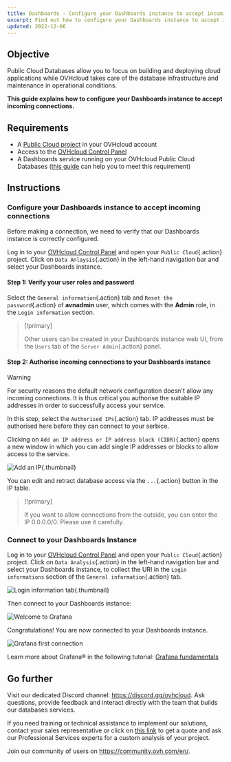 ```yaml
---
title: Dashboards - Configure your Dashboards instance to accept incoming connections
excerpt: Find out how to configure your Dashboards instance to accept incoming connections
updated: 2022-12-06
---
```


## Objective

Public Cloud Databases allow you to focus on building and deploying cloud applications while OVHcloud takes care of the database infrastructure and maintenance in operational conditions.

**This guide explains how to configure your Dashboards instance to accept incoming connections.**

## Requirements

- A [Public Cloud project](https://www.ovhcloud.com/pl/public-cloud/) in your OVHcloud account
- Access to the [OVHcloud Control Panel](https://www.ovh.com/auth/?action=gotomanager&from=https://www.ovh.pl/&ovhSubsidiary=pl)
- A Dashboards service running on your OVHcloud Public Cloud Databases ([this guide](/pages/public_cloud/public_cloud_databases/databases_01_order_control_panel) can help you to meet this requirement)

## Instructions

### Configure your Dashboards instance to accept incoming connections

Before making a connection, we need to verify that our Dashboards instance is correctly configured.

Log in to your [OVHcloud Control Panel](https://www.ovh.com/auth/?action=gotomanager&from=https://www.ovh.pl/&ovhSubsidiary=pl) and open your `Public Cloud`{.action} project. Click on `Data Anlaysis`{.action} in the left-hand navigation bar and select your Dashboards instance.

#### Step 1: Verify your user roles and password

Select the `General information`{.action} tab and `Reset the password`{.action} of **avnadmin** user, which comes with the **Admin** role, in the `Login information` section.

> [!primary]
>
> Other users can be created in your Dashboards instance web UI, from the `Users` tab of the `Server Admin`{.action} panel.
>

#### Step 2: Authorise incoming connections to your Dashboards instance

> [!warning]
> For security reasons the default network configuration doesn't allow any incoming connections. It is thus critical you authorise the suitable IP addresses in order to successfully access your service.

In this step, select the `Authorised IPs`{.action} tab. IP addresses must be authorised here before they can connect to your serbice.

Clicking on `Add an IP address or IP address block (CIDR)`{.action} opens a new window in which you can add single IP addresses or blocks to allow access to the service.

![Add an IP](images/ip_authorize.png){.thumbnail}

You can edit and retract database access via the `...`{.action} button in the IP table.

> [!primary]
>
> If you want to allow connections from the outside, you can enter the IP 0.0.0.0/0. Please use it carefully.
>

### Connect to your Dashboards Instance

Log in to your [OVHcloud Control Panel](https://www.ovh.com/auth/?action=gotomanager&from=https://www.ovh.pl/&ovhSubsidiary=pl) and open your `Public Cloud`{.action} project. Click on `Data Analysis`{.action} in the left-hand navigation bar and select your Dashboards instance, to collect the URI in the `Login informations` section of the `General information`{.action} tab.

![Login information tab](images/grafana_02_prepare_for_incoming_connections-20220530065929522.png){.thumbnail}

Then connect to your Dashboards instance:

![Welcome to Grafana](images/grafana_02_prepare_for_incoming_connections-20220530071539383.png)

Congratulations! You are now connected to your Dashboards instance.

![Grafana first connection](images/grafana_02_prepare_for_incoming_connections-20220530071725524.png)

Learn more about Grafana® in the following tutorial: [Grafana fundamentals](https://grafana.com/tutorials/grafana-fundamentals/?utm_source=grafana_gettingstarted)

## Go further

Visit our dedicated Discord channel: <https://discord.gg/ovhcloud>. Ask questions, provide feedback and interact directly with the team that builds our databases services.

If you need training or technical assistance to implement our solutions, contact your sales representative or click on [this link](https://www.ovhcloud.com/pl/professional-services/) to get a quote and ask our Professional Services experts for a custom analysis of your project.

Join our community of users on <https://community.ovh.com/en/>.
